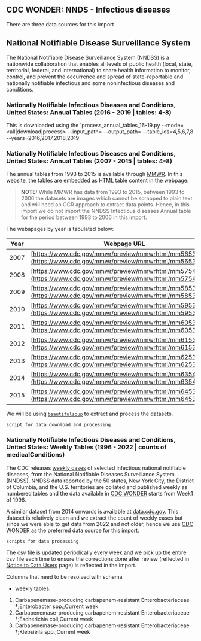 ## CDC WONDER: NNDS - Infectious diseases

There are three data sources for this import

## National Notifiable Disease Surveillance System

The National Notifiable Disease Surveillance System (NNDSS) is a nationwide collaboration that enables all levels of public health (local, state, territorial, federal, and international) to share health information to monitor, control, and prevent the occurrence and spread of state-reportable and nationally notifiable infectious and some noninfectious diseases and conditions.

### Nationally Notifiable Infectious Diseases and Conditions, United States: Annual Tables (2016 - 2019 | tables: 4-8)
This is downloaded using the `process_annual_tables_16-19.py --mode=<all|download|process> --input_path=<path> --output_path=<path> --table_ids=4,5,6,7,8 --years=2016,2017,2018,2019

### Nationally Notifiable Infectious Diseases and Conditions, United States: Annual Tables (2007 - 2015 | tables: 4-8)
The annual tables from 1993 to 2015 is available through [MMWR](https://www.cdc.gov/mmwr/mmwr_nd/index.html). In this website, the tables are embedded as HTML table content in the webpage.

> **NOTE:** While MMWR has data from 1993 to 2015, between 1993 to 2006 the datasets are images which cannot be scrapped to plain text and will need an OCR approach to extract data points. Hence, in this import we do not import the NNDSS Infectious diseases Annual table for the period between 1993 to 2006 in this import.

The webapages by year is tabulated below:

|Year|Webpage URL|
|----|-----------|
|2007|[https://www.cdc.gov/mmwr/preview/mmwrhtml/mm5653a1.htm](https://www.cdc.gov/mmwr/preview/mmwrhtml/mm5653a1.htm)|
|2008|[https://www.cdc.gov/mmwr/preview/mmwrhtml/mm5754a1.htm](https://www.cdc.gov/mmwr/preview/mmwrhtml/mm5754a1.htm)|
|2009|[https://www.cdc.gov/mmwr/preview/mmwrhtml/mm5853a1.htm](https://www.cdc.gov/mmwr/preview/mmwrhtml/mm5853a1.htm)|
|2010|[https://www.cdc.gov/mmwr/preview/mmwrhtml/mm5953a1.htm](https://www.cdc.gov/mmwr/preview/mmwrhtml/mm5953a1.htm)|
|2011|[https://www.cdc.gov/mmwr/preview/mmwrhtml/mm6053a1.htm](https://www.cdc.gov/mmwr/preview/mmwrhtml/mm6053a1.htm)|
|2012|[https://www.cdc.gov/mmwr/preview/mmwrhtml/mm6153a1.htm](https://www.cdc.gov/mmwr/preview/mmwrhtml/mm6153a1.htm)|
|2013|[https://www.cdc.gov/mmwr/preview/mmwrhtml/mm6253a1.htm](https://www.cdc.gov/mmwr/preview/mmwrhtml/mm6253a1.htm)|
|2014|[https://www.cdc.gov/mmwr/preview/mmwrhtml/mm6354a1.htm](https://www.cdc.gov/mmwr/preview/mmwrhtml/mm6354a1.htm)|
|2015|[https://www.cdc.gov/mmwr/preview/mmwrhtml/mm6453a1.htm](https://www.cdc.gov/mmwr/preview/mmwrhtml/mm6453a1.htm)|

We will be using [`beautifulsoup`](https://www.crummy.com/software/BeautifulSoup/bs4/doc/) to extract and process the datasets.

```
script for data download and processing
```

### Nationally Notifiable Infectious Diseases and Conditions, United States: Weekly Tables (1996 - 2022 | counts of medicalConditions)
The CDC releases [weekly cases](https://wonder.cdc.gov/nndss/nndss_weekly_tables_menu.asp) of selected infectious national notifiable diseases, from the National Notifiable Diseases Surveillance System (NNDSS). NNDSS data reported by the 50 states, New York City, the District of Columbia, and the U.S. territories are collated and published weekly as numbered tables and the data available in [CDC WONDER](https://wonder.cdc.gov/nndss/nndss_weekly_tables_menu.asp) starts from Week1 of 1996.

A similar dataset from 2014 onwards is available at [data.cdc.gov](https://data.cdc.gov/NNDSS/NNDSS-Weekly-Data/x9gk-5huc). This dataset is relatively clean and we extract the count of weekly cases but since we were able to get data from 2022 and not older, hence we use [CDC WONDER](https://wonder.cdc.gov/nndss/nndss_weekly_tables_menu.asp) as the preferred data source for this import.


```
scripts for data processing
```
The csv file is updated periodically every week and we pick up the entire csv file each time to ensure the corrections done after review (reflected in [Notice to Data Users](https://wonder.cdc.gov/nndss/NTR.html) page) is reflected in the import.


Columns that need to be resolved with schema

- weekly tables:
1. Carbapenemase-producing carbapenem-resistant  Enterobacteriaceae  †;Enterobacter  spp.;Current  week
2. Carbapenemase-producing carbapenem-resistant  Enterobacteriaceae  †;Escherichia coli;Current  week
3. Carbapenemase-producing carbapenem-resistant  Enterobacteriaceae  †;Klebsiella  spp.;Current  week

